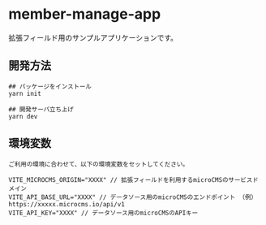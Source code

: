 # member-manage-app
拡張フィールド用のサンプルアプリケーションです。

## 開発方法
```
## パッケージをインストール
yarn init

## 開発サーバ立ち上げ
yarn dev
```

## 環境変数
```
ご利用の環境に合わせて、以下の環境変数をセットしてください。

VITE_MICROCMS_ORIGIN="XXXX" // 拡張フィールドを利用するmicroCMSのサービスドメイン
VITE_API_BASE_URL="XXXX" // データソース用のmicroCMSのエンドポイント （例）https://xxxxx.microcms.io/api/v1
VITE_API_KEY="XXXX" // データソース用のmicroCMSのAPIキー
```
